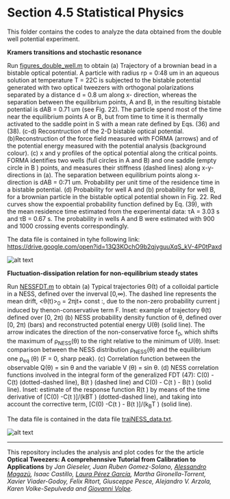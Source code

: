 # Section 4.5 Statistical Physics

This folder contains the codes to analyze the data obtained from the double well potential experiment.
 



**Kramers transitions and stochastic resonance**

Run [figures_double_well.m](double_well/figures_double_well.m)  to obtain (a) Trajectory of a brownian bead in a bistable optical potential. A particle
with radius rp = 0:48 um in an aqueous solution at temperature T = 22C is subjected to the bistable
potential generated with two optical tweezers with orthogonal polarizations separated by a distance
d = 0.8 um along x- direction, whereas the separation between the equilibrium points, A and B, in
the resulting bistable potential is dAB = 0.71 um (see Fig. 22). The particle spend most of the time
near the equilibrium points A or B, but from time to time it is thermally activated to the saddle point
in S with a mean rate defined by Eqs. (36) and (38). (c-d) Recosntruction of the 2-D bistable optical
potential. (b)Reconstruction of the force field measured with FORMA (arrows) and of the potential
energy measured with the potential analysis (background colour). (c) x and y profiles of the optical
potential along the critical points. FORMA identifies two wells (full circles in A and B) and one saddle
(empty circle in B ) points, and measures their stiffness (dashed lines) along x-y-directions in (a). The
separation between equilibrium points along x-direction is dAB = 0:71 um. Probability per unit time
of the residence time in a bistable potential. (d) Probability for well A and (b) probability for well B, for
a brownian particle in the bistable optical potential shown in Fig. 22. Red curves show the expoential
probability function defined by Eq. (39), with the mean residence time estimated from the experimental
data: τA = 3.03 s and τB = 0.67 s. The probability in wells A and B were estimated with 900 and
1000 crossing events correspondingly.


The data file is contained in tyhe following link: https://drive.google.com/open?id=13Q3KOchO9b2qjyguuXqS_kV-4P0tPaxd




![alt text](https://github.com/LauraPerezG/tweezers_AOP_tutorial/blob/merge_26nov_ales_lau/sec_4_5_statistical_physics/double_well/figures/double_well.jpg
"Double- well potential")

**Fluctuation-dissipation relation for non-equilibrium steady states**

Run [NESSFDT.m](Fluctuation_dissipation_relation_for_NESS/NESSFDT.m) to obtain (a) Typical trajectories Θ(t) of a colloidal particle in a NESS, defined over the inverval [0,∞). The dashed line represents the mean drift, <θ(t)><sub>0</sub> = 2πjt+ const :, due to the non-zero probability current j induced by thenon-conservative term F. Inset: example of trajectory θ(t) defined over [0, 2π) (b) NESS probability
density function of θ, defined over [0, 2π) (bars) and reconstructed potential energy U(θ) (solid
line). The arrow indicates the direction of the non-conservative force f<sub>0</sub>, which shifts the maximum
of ρ<sub>NESS</sub>(θ) to the right relative to the minimum of U(θ). Inset: comparison between the NESS
distribution ρ<sub>NESS</sub>(θ) and the equilibrium one ρ<sub>eq</sub> (θ) (F = 0, sharp peak). (c) Correlation function between the observable Q(θ) = sin θ and the variable V (θ) = sin θ. (d) NESS correlation functions
involved in the integral form of the generalized FDT (47): C(0) - C(t) (dotted-dashed line), B(t )
(dashed line) and C(0) - C(t ) - B(t ) (solid line). Inset: estimate of the response function R(t ) by
means of the time derivative of [C(0) -C(t )]/(kBT ) (dotted-dashed line), and taking into account the
corrective term, [C(0) -C(t ) - B(t )]/(k<sub>B</sub>T ) (solid line).


The data file is contained in the data file [trajNESS_data.txt](data/trajNESS_data.txt).


![alt text](https://github.com/LauraPerezG/tweezers_AOP_tutorial/blob/merge_26nov_ales_lau/sec_4_5_statistical_physics/Fluctuation_dissipation_relation_for_NESS/figures/fluctuation_dissipation_NESS.jpg
"Fluctuation dissipation NESS")




***


 
This repository includes the analysis and plot codes for the the article **Optical Tweezers: A comprehennsive Tutorial  from Calibration to Applications** by *Jan Gieseler, Juan Ruben Gomez-Solano, [Alessandro Magazù](http://softmatterlab.org/people/alessandro-magazzu/), Isaac Castillo, [Laura Pérez García](http://softmatterlab.org/people/laura-perez-garcia/), Martha Gironella-Torrent, Xavier Viader-Godoy, Felix Ritort, Giusceppe Pesce, Alejandro V. Arzola, Karen Volke-Sepulveda and [Giovanni Volpe](http://softmatterlab.org/people/giovanni-volpe/)*. 
 
